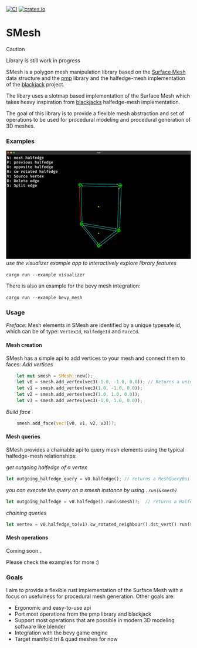 [![CI](https://github.com/Bendzae/SMesh/actions/workflows/rust.yml/badge.svg)](https://github.com/Bendzae/SMesh/actions/workflows/rust.yml)
[![crates.io](https://img.shields.io/crates/v/smesh.svg)](https://crates.io/crates/smesh)

# SMesh

> [!CAUTION]
> Library is still work in progress

SMesh is a polygon mesh manipulation library based on the
[Surface Mesh](https://link.springer.com/chapter/10.1007/978-3-642-24734-7_29)
data structure and the [pmp](https://github.com/pmp-library/pmp-library)
library and the halfedge-mesh implementation of the [blackjack](https://github.com/setzer22/blackjack)
project.

The libary uses a slotmap based implementation of the Surface Mesh which takes heavy inspiration from
[blackjacks](https://github.com/setzer22/blackjack) halfedge-mesh implementation.

The goal of this library is to provide a flexible mesh abstraction and
set of operations to be used for procedural modeling and procedural generation
of 3D meshes.

### Examples

![screenshot](visualizer_screenshot.png)
_use the visualizer example app to interactively explore library features_

`cargo run --example visualizer`

There is also an example for the bevy mesh integration:

`cargo run --example bevy_mesh`

### Usage

_Preface_: Mesh elements in SMesh are identified by a unique typesafe id, which can be of type:
`VertexId`, `HalfedgeId` and `FaceId`.

#### Mesh creation

SMesh has a simple api to add vertices to your mesh and connect them to faces:
_Add vertices_

```rust
    let mut smesh = SMesh::new();
    let v0 = smesh.add_vertex(vec3(-1.0, -1.0, 0.0)); // Returns a unique VertexId
    let v1 = smesh.add_vertex(vec3(1.0, -1.0, 0.0));
    let v2 = smesh.add_vertex(vec3(1.0, 1.0, 0.0));
    let v3 = smesh.add_vertex(vec3(-1.0, 1.0, 0.0));
```

_Build face_

```rust
    smesh.add_face(vec![v0, v1, v2, v3])?;
```

#### Mesh queries

SMesh provides a chainable api to query mesh elements using the typical halfedge-mesh relationships:

_get outgoing halfedge of a vertex_

```rust
let outgoing_halfedge_query = v0.halfedge(); // returns a MeshQueryBuilder<HalfedgeId>
```

_you can execute the query on a smesh instance by using `.run(&smesh)`_

```rust
let outgoing_halfedge = v0.halfedge().run(&smesh)?;  // returns a HalfedgeId
```

_chaining queries_

```rust
let vertex = v0.halfedge_to(v1).cw_rotated_neighbour().dst_vert().run(&smesh)?;  // returns a VertexId
```

#### Mesh operations

Coming soon...

Please check the examples for more :)

### Goals

I aim to provide a flexible rust implementation of the Surface Mesh with a focus
on usefulness for procedural mesh generation. Other goals are:

- Ergonomic and easy-to-use api
- Port most operations from the pmp library and blackjack
- Support most operations that are possible in modern 3D modeling software like
  blender
- Integration with the bevy game engine
- Target manifold tri & quad meshes for now
